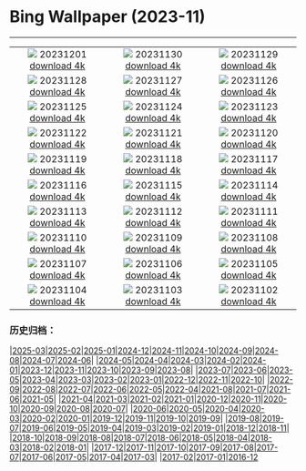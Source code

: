 # Bing Wallpaper (2023-11)
**************
| | | |
| :----: | :----: | :----: |
| ![](https://www.bing.com/th?id=OHR.TrotternishStorr_EN-US4700593682_1920x1080.jpg) 20231201 [download 4k](https://www.bing.com/th?id=OHR.TrotternishStorr_EN-US4700593682_UHD.jpg) | ![](https://www.bing.com/th?id=OHR.TreeLighting_EN-US4396317497_1920x1080.jpg) 20231130 [download 4k](https://www.bing.com/th?id=OHR.TreeLighting_EN-US4396317497_UHD.jpg) | ![](https://www.bing.com/th?id=OHR.HumanKindness_EN-US4254216907_1920x1080.jpg) 20231129 [download 4k](https://www.bing.com/th?id=OHR.HumanKindness_EN-US4254216907_UHD.jpg) |
| ![](https://www.bing.com/th?id=OHR.RioNegro_EN-US4106999854_1920x1080.jpg) 20231128 [download 4k](https://www.bing.com/th?id=OHR.RioNegro_EN-US4106999854_UHD.jpg) | ![](https://www.bing.com/th?id=OHR.BradgateFallow_EN-US3932725763_1920x1080.jpg) 20231127 [download 4k](https://www.bing.com/th?id=OHR.BradgateFallow_EN-US3932725763_UHD.jpg) | ![](https://www.bing.com/th?id=OHR.TajoRiver_EN-US3801665254_1920x1080.jpg) 20231126 [download 4k](https://www.bing.com/th?id=OHR.TajoRiver_EN-US3801665254_UHD.jpg) |
| ![](https://www.bing.com/th?id=OHR.HallofMosses_EN-US3167567374_1920x1080.jpg) 20231125 [download 4k](https://www.bing.com/th?id=OHR.HallofMosses_EN-US3167567374_UHD.jpg) | ![](https://www.bing.com/th?id=OHR.FlintCorn_EN-US2819178375_1920x1080.jpg) 20231124 [download 4k](https://www.bing.com/th?id=OHR.FlintCorn_EN-US2819178375_UHD.jpg) | ![](https://www.bing.com/th?id=OHR.SnakeRiverTeton_EN-US2749569171_1920x1080.jpg) 20231123 [download 4k](https://www.bing.com/th?id=OHR.SnakeRiverTeton_EN-US2749569171_UHD.jpg) |
| ![](https://www.bing.com/th?id=OHR.HelloSeal_EN-US2666982656_1920x1080.jpg) 20231122 [download 4k](https://www.bing.com/th?id=OHR.HelloSeal_EN-US2666982656_UHD.jpg) | ![](https://www.bing.com/th?id=OHR.ChapmanAdventure_EN-US2522291999_1920x1080.jpg) 20231121 [download 4k](https://www.bing.com/th?id=OHR.ChapmanAdventure_EN-US2522291999_UHD.jpg) | ![](https://www.bing.com/th?id=OHR.FrozenBog_EN-US2448711069_1920x1080.jpg) 20231120 [download 4k](https://www.bing.com/th?id=OHR.FrozenBog_EN-US2448711069_UHD.jpg) |
| ![](https://www.bing.com/th?id=OHR.MilsePolarBear_EN-US1615028560_1920x1080.jpg) 20231119 [download 4k](https://www.bing.com/th?id=OHR.MilsePolarBear_EN-US1615028560_UHD.jpg) | ![](https://www.bing.com/th?id=OHR.BadRiver_EN-US1270508214_1920x1080.jpg) 20231118 [download 4k](https://www.bing.com/th?id=OHR.BadRiver_EN-US1270508214_UHD.jpg) | ![](https://www.bing.com/th?id=OHR.AthensAcropolis_EN-US8385195396_1920x1080.jpg) 20231117 [download 4k](https://www.bing.com/th?id=OHR.AthensAcropolis_EN-US8385195396_UHD.jpg) |
| ![](https://www.bing.com/th?id=OHR.SarekSweden_EN-US8292531624_1920x1080.jpg) 20231116 [download 4k](https://www.bing.com/th?id=OHR.SarekSweden_EN-US8292531624_UHD.jpg) | ![](https://www.bing.com/th?id=OHR.RussellLupines_EN-US8017518812_1920x1080.jpg) 20231115 [download 4k](https://www.bing.com/th?id=OHR.RussellLupines_EN-US8017518812_UHD.jpg) | ![](https://www.bing.com/th?id=OHR.OliveOrchard_EN-US7903927729_1920x1080.jpg) 20231114 [download 4k](https://www.bing.com/th?id=OHR.OliveOrchard_EN-US7903927729_UHD.jpg) |
| ![](https://www.bing.com/th?id=OHR.DiwaliAyodhya_EN-US7782727326_1920x1080.jpg) 20231113 [download 4k](https://www.bing.com/th?id=OHR.DiwaliAyodhya_EN-US7782727326_UHD.jpg) | ![](https://www.bing.com/th?id=OHR.VeteransDayDC_EN-US7666353324_1920x1080.jpg) 20231112 [download 4k](https://www.bing.com/th?id=OHR.VeteransDayDC_EN-US7666353324_UHD.jpg) | ![](https://www.bing.com/th?id=OHR.BadlandsSunrise_EN-US7576048436_1920x1080.jpg) 20231111 [download 4k](https://www.bing.com/th?id=OHR.BadlandsSunrise_EN-US7576048436_UHD.jpg) |
| ![](https://www.bing.com/th?id=OHR.NorwayBirch_EN-US7497125692_1920x1080.jpg) 20231110 [download 4k](https://www.bing.com/th?id=OHR.NorwayBirch_EN-US7497125692_UHD.jpg) | ![](https://www.bing.com/th?id=OHR.ManateeMama_EN-US7376333243_1920x1080.jpg) 20231109 [download 4k](https://www.bing.com/th?id=OHR.ManateeMama_EN-US7376333243_UHD.jpg) | ![](https://www.bing.com/th?id=OHR.KirkilaiTower_EN-US7178436226_1920x1080.jpg) 20231108 [download 4k](https://www.bing.com/th?id=OHR.KirkilaiTower_EN-US7178436226_UHD.jpg) |
| ![](https://www.bing.com/th?id=OHR.LagoPehoe_EN-US6983781896_1920x1080.jpg) 20231107 [download 4k](https://www.bing.com/th?id=OHR.LagoPehoe_EN-US6983781896_UHD.jpg) | ![](https://www.bing.com/th?id=OHR.SilencioSpain_EN-US6874925537_1920x1080.jpg) 20231106 [download 4k](https://www.bing.com/th?id=OHR.SilencioSpain_EN-US6874925537_UHD.jpg) | ![](https://www.bing.com/th?id=OHR.BisonSnow_EN-US6764351912_1920x1080.jpg) 20231105 [download 4k](https://www.bing.com/th?id=OHR.BisonSnow_EN-US6764351912_UHD.jpg) |
| ![](https://www.bing.com/th?id=OHR.SeaNettles_EN-US6654060294_1920x1080.jpg) 20231104 [download 4k](https://www.bing.com/th?id=OHR.SeaNettles_EN-US6654060294_UHD.jpg) | ![](https://www.bing.com/th?id=OHR.DeathValleySalt_EN-US1068737086_1920x1080.jpg) 20231103 [download 4k](https://www.bing.com/th?id=OHR.DeathValleySalt_EN-US1068737086_UHD.jpg) | ![](https://www.bing.com/th?id=OHR.MummyCaveRuins_EN-US0871963100_1920x1080.jpg) 20231102 [download 4k](https://www.bing.com/th?id=OHR.MummyCaveRuins_EN-US0871963100_UHD.jpg) |

### 历史归档：

|[2025-03](bing/2025-03/2025-03.md)|[2025-02](bing/2025-02/2025-02.md)|[2025-01](bing/2025-01/2025-01.md)|[2024-12](bing/2024-12/2024-12.md)|[2024-11](bing/2024-11/2024-11.md)|[2024-10](bing/2024-10/2024-10.md)|[2024-09](bing/2024-09/2024-09.md)|[2024-08](bing/2024-08/2024-08.md)|[2024-07](bing/2024-07/2024-07.md)|[2024-06](bing/2024-06/2024-06.md)|
|[2024-05](bing/2024-05/2024-05.md)|[2024-04](bing/2024-04/2024-04.md)|[2024-03](bing/2024-03/2024-03.md)|[2024-02](bing/2024-02/2024-02.md)|[2024-01](bing/2024-01/2024-01.md)|[2023-12](bing/2023-12/2023-12.md)|[2023-11](bing/2023-11/2023-11.md)|[2023-10](bing/2023-10/2023-10.md)|[2023-09](bing/2023-09/2023-09.md)|[2023-08](bing/2023-08/2023-08.md)|
|[2023-07](bing/2023-07/2023-07.md)|[2023-06](bing/2023-06/2023-06.md)|[2023-05](bing/2023-05/2023-05.md)|[2023-04](bing/2023-04/2023-04.md)|[2023-03](bing/2023-03/2023-03.md)|[2023-02](bing/2023-02/2023-02.md)|[2023-01](bing/2023-01/2023-01.md)|[2022-12](bing/2022-12/2022-12.md)|[2022-11](bing/2022-11/2022-11.md)|[2022-10](bing/2022-10/2022-10.md)|
|[2022-09](bing/2022-09/2022-09.md)|[2022-08](bing/2022-08/2022-08.md)|[2022-07](bing/2022-07/2022-07.md)|[2022-06](bing/2022-06/2022-06.md)|[2022-05](bing/2022-05/2022-05.md)|[2022-04](bing/2022-04/2022-04.md)|[2021-08](bing/2021-08/2021-08.md)|[2021-07](bing/2021-07/2021-07.md)|[2021-06](bing/2021-06/2021-06.md)|[2021-05](bing/2021-05/2021-05.md)|
|[2021-04](bing/2021-04/2021-04.md)|[2021-03](bing/2021-03/2021-03.md)|[2021-02](bing/2021-02/2021-02.md)|[2021-01](bing/2021-01/2021-01.md)|[2020-12](bing/2020-12/2020-12.md)|[2020-11](bing/2020-11/2020-11.md)|[2020-10](bing/2020-10/2020-10.md)|[2020-09](bing/2020-09/2020-09.md)|[2020-08](bing/2020-08/2020-08.md)|[2020-07](bing/2020-07/2020-07.md)|
|[2020-06](bing/2020-06/2020-06.md)|[2020-05](bing/2020-05/2020-05.md)|[2020-04](bing/2020-04/2020-04.md)|[2020-03](bing/2020-03/2020-03.md)|[2020-02](bing/2020-02/2020-02.md)|[2020-01](bing/2020-01/2020-01.md)|[2019-12](bing/2019-12/2019-12.md)|[2019-11](bing/2019-11/2019-11.md)|[2019-10](bing/2019-10/2019-10.md)|[2019-09](bing/2019-09/2019-09.md)|
|[2019-08](bing/2019-08/2019-08.md)|[2019-07](bing/2019-07/2019-07.md)|[2019-06](bing/2019-06/2019-06.md)|[2019-05](bing/2019-05/2019-05.md)|[2019-04](bing/2019-04/2019-04.md)|[2019-03](bing/2019-03/2019-03.md)|[2019-02](bing/2019-02/2019-02.md)|[2019-01](bing/2019-01/2019-01.md)|[2018-12](bing/2018-12/2018-12.md)|[2018-11](bing/2018-11/2018-11.md)|
|[2018-10](bing/2018-10/2018-10.md)|[2018-09](bing/2018-09/2018-09.md)|[2018-08](bing/2018-08/2018-08.md)|[2018-07](bing/2018-07/2018-07.md)|[2018-06](bing/2018-06/2018-06.md)|[2018-05](bing/2018-05/2018-05.md)|[2018-04](bing/2018-04/2018-04.md)|[2018-03](bing/2018-03/2018-03.md)|[2018-02](bing/2018-02/2018-02.md)|[2018-01](bing/2018-01/2018-01.md)|
|[2017-12](bing/2017-12/2017-12.md)|[2017-11](bing/2017-11/2017-11.md)|[2017-10](bing/2017-10/2017-10.md)|[2017-09](bing/2017-09/2017-09.md)|[2017-08](bing/2017-08/2017-08.md)|[2017-07](bing/2017-07/2017-07.md)|[2017-06](bing/2017-06/2017-06.md)|[2017-05](bing/2017-05/2017-05.md)|[2017-04](bing/2017-04/2017-04.md)|[2017-03](bing/2017-03/2017-03.md)|
|[2017-02](bing/2017-02/2017-02.md)|[2017-01](bing/2017-01/2017-01.md)|[2016-12](bing/2016-12/2016-12.md)